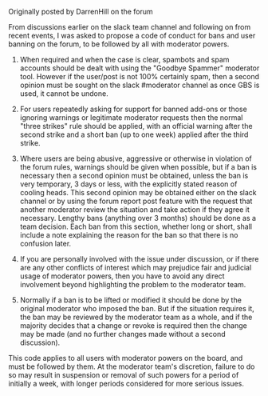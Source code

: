 Originally posted by DarrenHill on the forum

From discussions earlier on the slack team channel and following on from recent events, I was asked to propose a code of conduct for bans and user banning on the forum, to be followed by all with moderator powers. 

1. When required and when the case is clear, spambots and spam accounts should be dealt with using the "Goodbye Spammer" moderator tool. However if the user/post is not 100% certainly spam, then a second opinion must be sought on the slack #moderator channel as once GBS is used, it cannot be undone.

2. For users repeatedly asking for support for banned add-ons or those ignoring warnings or legitimate moderator requests then the normal "three strikes" rule should be applied, with an official warning after the second strike and a short ban (up to one week) applied after the third strike.

3. Where users are being abusive, aggressive or otherwise in violation of the forum rules, warnings should be given when possible, but if a ban is necessary then a second opinion must be obtained, unless the ban is very temporary, 3 days or less, with the explicitly stated reason of cooling heads. This second opinion may be obtained either on the slack channel or by using the forum report post feature with the request that another moderator review the situation and take action if they agree it necessary. Lengthy bans (anything over 3 months) should be done as a team decision. Each ban from this section, whether long or short, shall include a note explaining the reason for the ban so that there is no confusion later.

4. If you are personally involved with the issue under discussion, or if there are any other conflicts of interest which may prejudice fair and judicial usage of moderator powers, then you have to avoid any direct involvement beyond highlighting the problem to the moderator team.

5. Normally if a ban is to be lifted or modified it should be done by the original moderator who imposed the ban. But if the situation requires it, the ban may be reviewed by the moderator team as a whole, and if the majority decides that a change or revoke is required then the change may be made (and no further changes made without a second discussion).

This code applies to all users with moderator powers on the board, and must be followed by them. At the moderator team's discretion, failure to do so may result in suspension or removal of such powers for a period of initially a week, with longer periods considered for more serious issues.